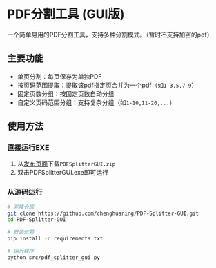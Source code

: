 # PDF分割工具 (GUI版)

一个简单易用的PDF分割工具，支持多种分割模式。（暂时不支持加密的pdf）

## 主要功能
- 单页分割：每页保存为单独PDF
- 按页码范围提取：提取该pdf指定页合并为一个pdf（如`1-3,5,7-9`）
- 固定页数分组：按固定页数自动分组
- 自定义页码范围分组：支持复杂分组（如`1-10,11-20,...`）

## 使用方法
### 直接运行EXE
1. 从[发布页面](https://github.com/chenghuaning/PDF-Splitter-GUI/releases)下载`PDFSplitterGUI.zip`
2. 双击PDFSplitterGUI.exe即可运行

### 从源码运行
```bash
# 克隆仓库
git clone https://github.com/chenghuaning/PDF-Splitter-GUI.git
cd PDF-Splitter-GUI

# 安装依赖
pip install -r requirements.txt

# 运行程序
python src/pdf_splitter_gui.py
